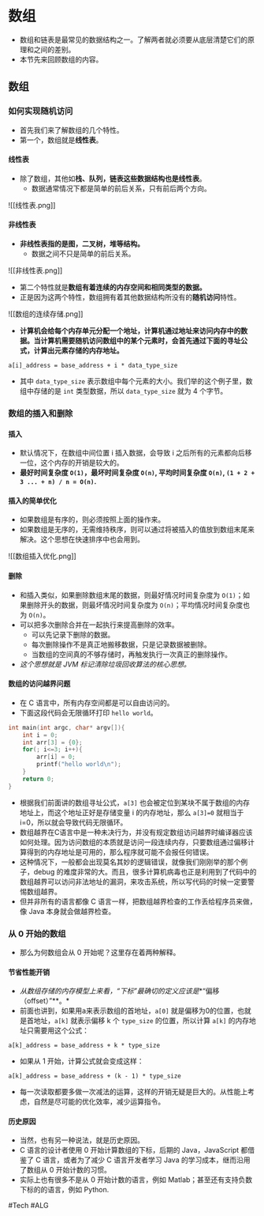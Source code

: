 # 数组

* 数组和链表是最常见的数据结构之一。了解两者就必须要从底层清楚它们的原理和之间的差别。
* 本节先来回顾数组的内容。

## 数组

### 如何实现随机访问

* 首先我们来了解数组的几个特性。
* 第一个，数组就是**线性表**。

#### 线性表

* 除了数组，其他如**栈、队列，链表这些数据结构也是线性表**。
	* 数据通常情况下都是简单的前后关系，只有前后两个方向。

![[线性表.png]]

#### 非线性表

* **非线性表指的是图，二叉树，堆等结构。**
	* 数据之间不只是简单的前后关系。

![[非线性表.png]]

* 第二个特性就是**数组有着连续的内存空间和相同类型的数据。**
* 正是因为这两个特性，数组拥有着其他数据结构所没有的**随机访问**特性。

![[数组的连续存储.png]]

* **计算机会给每个内存单元分配一个地址，计算机通过地址来访问内存中的数据。当计算机需要随机访问数组中的某个元素时，会首先通过下面的寻址公式，计算出元素存储的内存地址。**

```shell
a[i]_address = base_address + i * data_type_size
```

* 其中 `data_type_size` 表示数组中每个元素的大小。我们举的这个例子里，数组中存储的是 `int` 类型数据，所以 `data_type_size` 就为 4 个字节。

### 数组的插入和删除

#### 插入

* 默认情况下，在数组中间位置 i 插入数据，会导致 i 之后所有的元素都向后移一位，这个内存的开销是较大的。
* **最好时间复杂度 `O(1)`，最坏时间复杂度 `O(n)`, 平均时间复杂度 `O(n)`, `(1 + 2 + 3 ... + n) / n = O(n)`.**

#### 插入的简单优化

* 如果数组是有序的，则必须按照上面的操作来。
* 如果数组是无序的，无需维持秩序，则可以通过将被插入的值放到数组末尾来解决。这个思想在快速排序中也会用到。

![[数组插入优化.png]]

#### 删除

* 和插入类似，如果删除数组末尾的数据，则最好情况时间复杂度为 `O(1)`；如果删除开头的数据，则最坏情况时间复杂度为 `O(n)`；平均情况时间复杂度也为 `O(n)`。
* 可以把多次删除合并在一起执行来提高删除的效率。
	* 可以先记录下删除的数据。
	* 每次删除操作不是真正地搬移数据，只是记录数据被删除。
	* 当数组的空间真的不够存储时，再触发执行一次真正的删除操作。
* *这个思想就是 JVM 标记清除垃圾回收算法的核心思想。*

#### 数组的访问越界问题

* 在 C 语言中，所有内存空间都是可以自由访问的。
* 下面这段代码会无限循环打印 `hello world`。

```c
int main(int argc, char* argv[]){
    int i = 0;
    int arr[3] = {0};
    for(; i<=3; i++){
        arr[i] = 0;
        printf("hello world\n");
    }
    return 0;
}
```

* 根据我们前面讲的数组寻址公式，`a[3]` 也会被定位到某块不属于数组的内存地址上，而这个地址正好是存储变量 i 的内存地址，那么 `a[3]=0` 就相当于 i=0，所以就会导致代码无限循环。
* 数组越界在C语言中是一种未决行为，并没有规定数组访问越界时编译器应该如何处理。因为访问数组的本质就是访问一段连续内存，只要数组通过偏移计算得到的内存地址是可用的，那么程序就可能不会报任何错误。
* 这种情况下，一般都会出现莫名其妙的逻辑错误，就像我们刚刚举的那个例子，debug 的难度非常的大。而且，很多计算机病毒也正是利用到了代码中的数组越界可以访问非法地址的漏洞，来攻击系统，所以写代码的时候一定要警惕数组越界。
* 但并非所有的语言都像 C 语言一样，把数组越界检查的工作丢给程序员来做，像 Java 本身就会做越界检查。

### 从 0 开始的数组

* 那么为何数组会从 0 开始呢？这里存在着两种解释。

#### 节省性能开销

* *从数组存储的内存模型上来看，“下标”最确切的定义应该是**“偏移（offset）”**。* 
* 前面也讲到，如果用a来表示数组的首地址，`a[0]` 就是偏移为0的位置，也就是首地址，`a[k]` 就表示偏移 k 个 `type_size` 的位置，所以计算 `a[k]` 的内存地址只需要用这个公式：

```shell
a[k]_address = base_address + k * type_size
```

* 如果从 1 开始，计算公式就会变成这样：

```shell
a[k]_address = base_address + (k - 1) * type_size
```

* 每一次读取都要多做一次减法的运算，这样的开销无疑是巨大的。从性能上考虑，自然是尽可能的优化效率，减少运算指令。

#### 历史原因

* 当然，也有另一种说法，就是历史原因。
* C 语言的设计者使用 0 开始计算数组的下标，后期的 Java，JavaScript 都借鉴了 C 语言，或者为了减少 C 语言开发者学习 Java 的学习成本，继而沿用了数组从 0 开始计数的习惯。
* 实际上也有很多不是从 0 开始计数的语言，例如 Matlab；甚至还有支持负数下标的的语言，例如 Python.

#Tech #ALG 